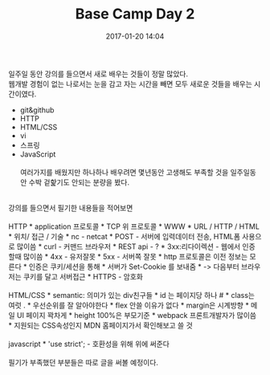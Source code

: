 ﻿---
layout: post
title:  "Base Camp Day 2"
date:   2017-01-20 14:04
categories: jekyll update
---
일주일 동안 강의를 들으면서 새로 배우는 것들이 정말 많았다.
<br>
웹개발 경험이 없는 나로서는 눈을 감고 자는 시간을 빼면 모두 새로운 것들을 배우는 시간이였다.
<br>
* git&github
* HTTP
* HTML/CSS
* vi
* 스프링
* JavaScript
<br/><br/>
여러가지를 배웠지만 하나하나 배우려면 몇년동안 고생해도 부족할 것을 일주일동안 수박 겉핥기도 안되는 분량을 봤다.
<br>
강의를 들으면서 필기한 내용들을 적어보면
<br><br>
HTTP
* application 프로토콜
* TCP 위 프로토콜
* WWW
*	URL / HTTP / HTML
*	위치/ 접근 / 기술
* nc - netcat
* POST - 서버에 입력데이터 전송, HTML폼 사용으로 많이씀
* curl - 커맨드 브라우저
* REST api - ?
* 3xx:리다이렉션 - 웹에서 인증할때 많이씀
* 4xx - 유저잘못
* 5xx - 서버쪽 잘못
* http 프로토콜은 이전 정보는 모른다
* 인증은 쿠키/세션을 통해
* 서버가 Set-Cookie 를 보내줌
* -> 다음부터 브라우저는 쿠키를 달고 서버접근
* HTTPS - 암호화
<br>
<br>
HTML/CSS
* semantic: 의미가 있는 div친구들
* id 는 페이지당 하나 #
* class는 여럿 .
* 우선순위를 잘 알아야한다
* flex 안쓸 이유가 없다
* margin은 시계방향
* 메일 UI 페이지 꽉차게
* height 100%은 부모기준
* webpack 프론트개발자가 많이씀
* 지원되는 CSS속성인지 MDN 홈페이지가서 확인해보고 쓸 것
<br><br>
javascript
* 'use strict'; - 호환성을 위해 위에 써준다
<br><br>
필기가 부족했던 부분들은 따로 글을 써볼 예정이다.
<br>

